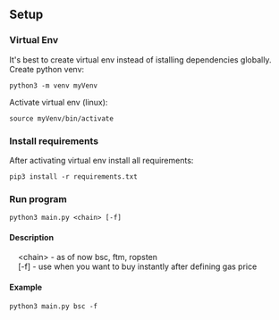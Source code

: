 ## Setup
### Virtual Env
It's best to create virtual env instead of istalling dependencies globally.  
Create python venv:
~~~
python3 -m venv myVenv
~~~
Activate virtual env (linux):
~~~
source myVenv/bin/activate
~~~
### Install requirements
After activating virtual env install all requirements:
~~~
pip3 install -r requirements.txt
~~~
### Run program
~~~
python3 main.py <chain> [-f]
~~~
#### Description
&nbsp;&nbsp;&nbsp;&nbsp;&lt;chain> - as of now bsc, ftm, ropsten  
&nbsp;&nbsp;&nbsp;&nbsp;[-f] - use when you want to buy instantly after defining gas price
#### Example
~~~
python3 main.py bsc -f
~~~